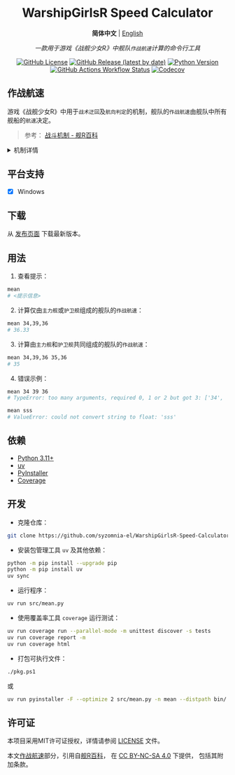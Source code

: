<div align="center">

# WarshipGirlsR Speed Calculator

**简体中文** | [English](README_en.md)

_一款用于游戏《战舰少女R》中舰队`作战航速`计算的命令行工具_

[![GitHub License](https://img.shields.io/github/license/syzomnia-el/WarshipGirlsR-Speed-Calculator)](LICENSE)
[![GitHub Release (latest by date)](https://img.shields.io/github/v/release/syzomnia-el/WarshipGirlsR-Speed-Calculator?include_prereleases&sort=date&display_name=release)](https://github.com/syzomnia-el/WarshipGirlsR-Speed-Calculator/releases)
[![Python Version](https://img.shields.io/badge/python-3.11%20%7C%203.12%20%7C%203.13-blue)](https://www.python.org)
[![GitHub Actions Workflow Status](https://img.shields.io/github/actions/workflow/status/syzomnia-el/WarshipGirlsR-Speed-Calculator/codecov.yml)](https://github.com/syzomnia-el/WarshipGirlsR-Speed-Calculator/actions/workflows/codecov.yml)
[![Codecov](https://img.shields.io/codecov/c/gh/syzomnia-el/WarshipGirlsR-Speed-Calculator?token=T3Q72DSMHL)](https://codecov.io/gh/syzomnia-el/WarshipGirlsR-Speed-Calculator)

</div>

## 作战航速

游戏《战舰少女R》中用于`战术迂回`及`航向判定`的机制，舰队的`作战航速`由舰队中所有舰船的`航速`决定。

> 参考：
> [战斗机制 - 舰R百科](https://www.zjsnrwiki.com/wiki/%E6%88%98%E6%96%97%E6%9C%BA%E5%88%B6#%E6%88%98%E6%9C%AF%E8%BF%82%E5%9B%9E)

<details>
<summary>机制详情</summary>
<p>
游戏中的舰船类型如下：

- **主力舰**：

  | 中文全称    | 中文简称 | 英文全称                                | 英文简称 | 
  |---------|------|-------------------------------------|------|
  | 战列舰     | 战列   | Battleship                          | BB   |
  | 航空战列舰   | 航战   | Aviation Battleship                 | BBV  |
  | 战列巡洋舰   | 战巡   | Battlecruiser                       | BC   |
  | 导弹战列舰   | 导战   | Battleship, guided missile          | BBG  |
  | 导弹大型巡洋舰 | 大巡   | Large Cruiser, guided missile       | BG   |
  | 航空母舰    | 航母   | Standard Aircraft Carrier           | CV   |
  | 装甲航母    | 装母   | Armored Aircraft Carrier            | AV   |
  | 导弹巡洋舰   | 导巡   | Крейсер，ракета                      | KP   |
  | 导弹驱逐舰   | 导驱   | Destroyer, anit-ship guided missile | ASDG |
  | 导弹潜水艇   | 导潜   | Submarine, guided missile           | SSG  |
  | 旗舰      | /    | Elite                               | /    |
  | 岸防要塞    | 要塞   | Fortress                            | /    |
  | 海军基地    | 港口   | Port                                | /    |
  | 空军基地    | 机场   | Airfield                            | /    |
  | 调谐舰     | 调谐   | ? ? ?                               | /    |

- **护卫舰**：

  | 中文全称    | 中文简称 | 英文全称                               | 英文简称 |
  |---------|------|------------------------------------|------|
  | 轻型航空母舰  | 轻母   | Light Aircraft Carrier             | CVL  |
  | 重巡洋舰    | 重巡   | Heavy Cruiser                      | CA   |
  | 轻巡洋舰    | 轻巡   | Light Cruiser                      | CL   |
  | 重雷装巡洋舰  | 雷巡   | Torpedo Cruiser                    | CLT  |
  | 航空巡洋舰   | 航巡   | Aviation Cruiser                   | CAV  |
  | 防空导弹巡洋舰 | 防巡   | Cruiser, guided missile            | CG   |
  | 浅水重炮舰   | 重炮   | Monitor                            | BM   |
  | 驱逐舰     | 驱逐   | Destroyer                          | DD   |
  | 防空导弹驱逐舰 | 防驱   | Destroyer, anit-air guided missile | AADG |
  | 潜水艇     | 潜艇   | Submarine                          | SS   |
  | 重炮潜艇    | 炮潜   | Submarine Monitor                  | SC   |
  | 补给舰     | 补给   | Replenishment Oiler                | AP   |

此外还分为：

- **水下舰艇**：潜艇、炮潜、导潜
- **水面舰艇**：其他类型舰船

计算`作战航速`时，遵循以下规则：

- 有水面舰艇时，水下舰艇不参与计算
- 轻母、防驱、防巡虽然是护卫舰，但作为主力舰参与计算

计算公式如下：

```math
\text{作战航速} =
\begin{cases}
round \left(\cfrac{\sum \text{航速}}{n}, 2 \right), & \text{仅由主力舰或护卫舰组成}\\
floor \left(\min \left(\cfrac{\sum \text{航速}_\text{主力舰}}{n_\text{主力舰}}, \cfrac{\sum \text{航速}_\text{护卫舰}}{n_{\text{护卫舰}}} \right) \right), & \text{由主力舰和护卫舰共同组成}
\end{cases}
```

</p>
</details>

## 平台支持

- [x] Windows

## 下载

从 [发布页面](https://github.com/syzomnia-el/WarshipGirlsR-Speed-Calculator/releases) 下载最新版本。

## 用法

1. 查看提示：

```bash
mean
# <提示信息>
```

2. 计算仅由`主力舰`或`护卫舰`组成的舰队的`作战航速`：

```bash
mean 34,39,36
# 36.33
```

3. 计算由`主力舰`和`护卫舰`共同组成的舰队的`作战航速`：

```bash
mean 34,39,36 35,36
# 35
```

4. 错误示例：

```bash
mean 34 39 36
# TypeError: too many arguments, required 0, 1 or 2 but got 3: ['34', '39', '36']

mean sss
# ValueError: could not convert string to float: 'sss'
```

## 依赖

- [Python 3.11+](https://www.python.org)
- [uv](https://docs.astral.sh/uv)
- [PyInstaller](https://pyinstaller.org)
- [Coverage](https://coverage.readthedocs.io)

## 开发

- 克隆仓库：

```bash
git clone https://github.com/syzomnia-el/WarshipGirlsR-Speed-Calculator.git
```

- 安装包管理工具 `uv` 及其他依赖：

```bash
python -m pip install --upgrade pip
python -m pip install uv
uv sync
```

- 运行程序：

```bash
uv run src/mean.py
```

- 使用覆盖率工具 `coverage` 运行测试：

```bash
uv run coverage run --parallel-mode -m unittest discover -s tests
uv run coverage report -m
uv run coverage html
```

- 打包可执行文件：

```bash
./pkg.ps1
```

或

```bash
uv run pyinstaller -F --optimize 2 src/mean.py -n mean --distpath bin/ --clean
```

## 许可证

本项目采用MIT许可证授权，详情请参阅 [LICENSE](LICENSE) 文件。

本文[作战航速](#作战航速)部分，引用自[舰R百科](https://www.zjsnrwiki.com)，
在 [CC BY-NC-SA 4.0](https://creativecommons.org/licenses/by-nc-sa/4.0/deed.zh-hans) 下提供，
包括其附加条款。
